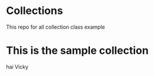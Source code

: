 # Collections
This repo for all collection class example


This is the sample collection
=======
hai Vicky

